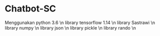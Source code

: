 # Chatbot-SC
Menggunakan python 3.6 \n
library tensorflow 1.14 \n
library Sastrawi \n
library numpy \n
library json \n
library pickle \n
library rando \n
